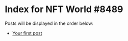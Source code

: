 # Index for NFT World #8489
Posts will be displayed in the order below:

- [Your first post](./001-first.md)

